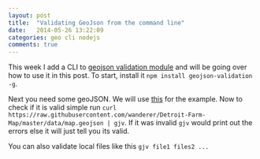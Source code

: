 ```yaml
---
layout: post
title:  "Validating GeoJson from the command line"
date:   2014-05-26 13:22:09
categories: geo cli nodejs
comments: true
---
```


This week I add a CLI to [geojson validation module](https://github.com/craveprogramminginc/GeoJSON-Validation) and will be going over how to use it in this post.  To start, install it `npm install geojson-validation -g`.

Next you need some geoJSON. We will use [this](https://raw.githubusercontent.com/wanderer/Detroit-Farm-Map/master/data/map.geojson) for the example. Now to check if it is valid simple run `curl https://raw.githubusercontent.com/wanderer/Detroit-Farm-Map/master/data/map.geojson | gjv`. If it was invalid `gjv` would print out the errors else it will just tell you its valid.

You can also validate local files like this `gjv file1 files2 ...`

